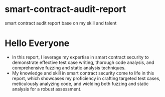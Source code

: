 # smart-contract-audit-report
smart contract audit report base on my skill and talent
# Hello Everyone
- In this report, I leverage my expertise in smart contract security to demonstrate effective test case writing, thorough code analysis, and comprehensive fuzzing and static analysis techniques.
- My knowledge and skill in smart contract security come to life in this report, which showcases my proficiency in crafting targeted test cases, meticulously analyzing code, and wielding both fuzzing and static analysis for a robust assessment.
